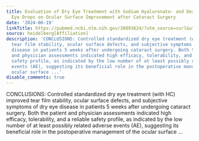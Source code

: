 ```yaml
---
title: Evaluation of Dry Eye Treatment with Sodium Hyaluronate- and Dexpanthenol-Containing
  Eye Drops on Ocular Surface Improvement after Cataract Surgery
date: '2024-06-19'
linkTitle: https://pubmed.ncbi.nlm.nih.gov/38893624/?utm_source=curl&utm_medium=rss&utm_campaign=pubmed-2&utm_content=1FakS-2QOkCT8HsMOQP1bCRQ4YzyumYOmxmF0moLsQ3dFB1E9V&fc=20220326224207&ff=20240619181657&v=2.18.0.post9+e462414
source: heidelberg[Affiliation]
description: 'CONCLUSIONS: Controlled standardized dry eye treatment (with HC) improved
  tear film stability, ocular surface defects, and subjective symptoms of dry eye
  disease in patients 5 weeks after undergoing cataract surgery. Both the patient
  and physician assessments indicated high efficacy, tolerability, and a reliable
  safety profile, as indicated by the low number of at least possibly related adverse
  events (AE), suggesting its beneficial role in the postoperative management of the
  ocular surface ...'
disable_comments: true
---
```

CONCLUSIONS: Controlled standardized dry eye treatment (with HC) improved tear film stability, ocular surface defects, and subjective symptoms of dry eye disease in patients 5 weeks after undergoing cataract surgery. Both the patient and physician assessments indicated high efficacy, tolerability, and a reliable safety profile, as indicated by the low number of at least possibly related adverse events (AE), suggesting its beneficial role in the postoperative management of the ocular surface ...